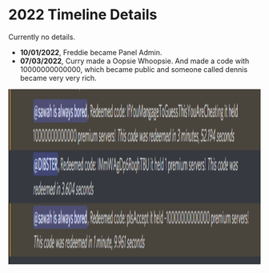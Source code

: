 # 2022 Timeline Details

Currently no details.  
- **10/01/2022**, Freddie became Panel Admin.
- **07/03/2022**, Curry made a Oopsie Whoopsie. And made a code with 10000000000000, which became public and someone called dennis became very very rich.
<img src="assets/oopsie.png" width="1000" height="350">
